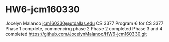 # HW6-jcm160330
Jocelyn Malanco
jcm160330@utdallas.edu
CS 3377
Program 6 for CS 3377
Phase 1 complete, commencing phase 2
Phase 2 completed
Phase 3 and 4 completed
https://github.com/JocelynMalanco/HW6-jcm160330.git
